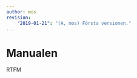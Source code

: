 ```yaml
---
author: mos
revision:
    "2019-01-21": "(A, mos) Första versionen."
...
```

Manualen
==================================

RTFM
